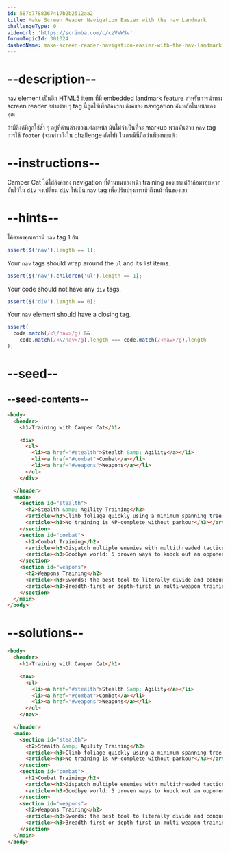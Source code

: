 ```yaml
---
id: 587d7788367417b2b2512aa2
title: Make Screen Reader Navigation Easier with the nav Landmark
challengeType: 0
videoUrl: 'https://scrimba.com/c/czVwWSv'
forumTopicId: 301024
dashedName: make-screen-reader-navigation-easier-with-the-nav-landmark
---
```


# --description--

`nav` element เป็นอีก HTML5 item ที่มี embedded landmark feature สำหรับการนำทาง screen reader อย่างง่าย ๆ
 tag นี้ถูกใช้เพื่อล้อมรอบลิงค์ของ navigation อันหลักในหน้าของคุณ 
 
 ถ้ามีลิงค์ที่ถูกใช้ซ้ำ ๆ อยู่ที่ด้านล่างของแต่ละหน้า มันไม่จำเป็นที่จะ markup พวกมันด้วย `nav` tag 
 การใช้ `footer` (จะกล่าวถึงใน challenge ถัดไป) ในกรณีนี้ถือว่าเพียงพอแล้ว

# --instructions--

Camper Cat ได้ใส่ลิงค์ของ navigation ที่ด้านบนของหน้า training ของเขาแต่ถ้าล้อมรอบพวกมันไว้ใน `div`
จงเปลี่ยน `div` ให้เป้น `nav` tag เพื่อปรับปรุงการเข้าถึงหน้านั้นของเขา

# --hints--

โค้ดของคุณควรมี `nav` tag 1 อัน

```js
assert($('nav').length == 1);
```

Your `nav` tags should wrap around the `ul` and its list items.

```js
assert($('nav').children('ul').length == 1);
```

Your code should not have any `div` tags.

```js
assert($('div').length == 0);
```

Your `nav` element should have a closing tag.

```js
assert(
  code.match(/<\/nav>/g) &&
    code.match(/<\/nav>/g).length === code.match(/<nav>/g).length
);
```

# --seed--

## --seed-contents--

```html
<body>
  <header>
    <h1>Training with Camper Cat</h1>

    <div>
      <ul>
        <li><a href="#stealth">Stealth &amp; Agility</a></li>
        <li><a href="#combat">Combat</a></li>
        <li><a href="#weapons">Weapons</a></li>
      </ul>
    </div>

  </header>
  <main>
    <section id="stealth">
      <h2>Stealth &amp; Agility Training</h2>
      <article><h3>Climb foliage quickly using a minimum spanning tree approach</h3></article>
      <article><h3>No training is NP-complete without parkour</h3></article>
    </section>
    <section id="combat">
      <h2>Combat Training</h2>
      <article><h3>Dispatch multiple enemies with multithreaded tactics</h3></article>
      <article><h3>Goodbye world: 5 proven ways to knock out an opponent</h3></article>
    </section>
    <section id="weapons">
      <h2>Weapons Training</h2>
      <article><h3>Swords: the best tool to literally divide and conquer</h3></article>
      <article><h3>Breadth-first or depth-first in multi-weapon training?</h3></article>
    </section>
  </main>
</body>
```

# --solutions--

```html
<body>
  <header>
    <h1>Training with Camper Cat</h1>

    <nav>
      <ul>
        <li><a href="#stealth">Stealth &amp; Agility</a></li>
        <li><a href="#combat">Combat</a></li>
        <li><a href="#weapons">Weapons</a></li>
      </ul>
    </nav>

  </header>
  <main>
    <section id="stealth">
      <h2>Stealth &amp; Agility Training</h2>
      <article><h3>Climb foliage quickly using a minimum spanning tree approach</h3></article>
      <article><h3>No training is NP-complete without parkour</h3></article>
    </section>
    <section id="combat">
      <h2>Combat Training</h2>
      <article><h3>Dispatch multiple enemies with multithreaded tactics</h3></article>
      <article><h3>Goodbye world: 5 proven ways to knock out an opponent</h3></article>
    </section>
    <section id="weapons">
      <h2>Weapons Training</h2>
      <article><h3>Swords: the best tool to literally divide and conquer</h3></article>
      <article><h3>Breadth-first or depth-first in multi-weapon training?</h3></article>
    </section>
  </main>
</body>
```
